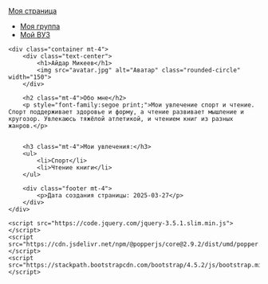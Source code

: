 <!DOCTYPE html>
<html lang="ru">
<head>
    <meta charset="UTF-8">
    <meta name="viewport" content="width=device-width, initial-scale=1.0">
    <title>Домашняя страничка (Айдар Микеев)</title>
    <link rel="stylesheet" href="https://stackpath.bootstrapcdn.com/bootstrap/4.5.2/css/bootstrap.min.css">
</head>
<body>
    <nav class="navbar navbar-expand-lg navbar-light bg-light">
        <a class="navbar-brand" href="#">Моя страница</a>
        <div class="collapse navbar-collapse">
            <ul class="navbar-nav mr-auto">
                <li class="nav-item"><a class="nav-link" href="group.html">Моя группа</a></li>
                <li class="nav-item"><a class="nav-link" href="https://ulstu.ru/">Мой ВУЗ</a></li>
            </ul>
        </div>
    </nav>

    <div class="container mt-4">
        <div class="text-center">
            <h1>Айдар Микеев</h1>
            <img src="avatar.jpg" alt="Аватар" class="rounded-circle" width="150">
        </div>

        <h2 class="mt-4">Обо мне</h2>
        <p style="font-family:segoe print;">Мои увлечение спорт и чтение. Спорт поддерживает здоровье и форму, а чтение развивает мышление и кругозор. Увлекаюсь тяжёлой атлетикой, и чтением книг из разных жанров.</p>


        <h3 class="mt-4">Мои увлечения:</h3>
        <ul>
            <li>Спорт</li>
            <li>Чтение книги</li>
        </ul>

        <div class="footer mt-4">
            <p>Дата создания страницы: 2025-03-27</p>
        </div>
    </div>

    <script src="https://code.jquery.com/jquery-3.5.1.slim.min.js"></script>
    <script src="https://cdn.jsdelivr.net/npm/@popperjs/core@2.9.2/dist/umd/popper.min.js"></script>
    <script src="https://stackpath.bootstrapcdn.com/bootstrap/4.5.2/js/bootstrap.min.js"></script>
</body>
</html>
